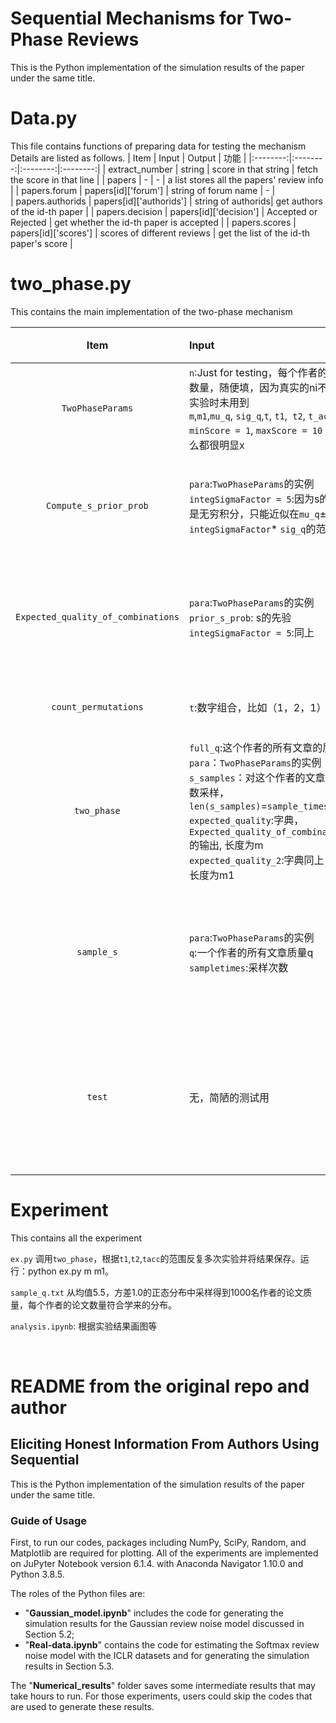 # Sequential Mechanisms for Two-Phase Reviews

This is the Python implementation of the simulation results of the paper under the same title. 

# Data.py

This file contains functions of preparing data for testing the mechanism
Details are listed as follows.
| Item | Input  |	Output | 功能 |
|:--------:|:--------:|:--------:|:--------:|
| extract_number | string | score in that string | fetch the score in that line |
| papers | -  | - | a list stores all the papers' review info | 
| papers.forum | papers[id]['forum'] | string of forum name | - |  
| papers.authorids | papers[id]['authorids'] | string of authorids| get authors of the id-th paper |
| papers.decision | papers[id]['decision'] | Accepted or Rejected | get whether the id-th paper is accepted |
| papers.scores | papers[id]['scores'] | scores of different reviews | get the list of the id-th paper's score |



# two_phase.py

This contains the main implementation of the two-phase mechanism


| Item | Input  |	Output | 功能/注释   |
|:--------:|:--------|:--------|:--------|
| `TwoPhaseParams`| `n`:Just for testing，每个作者的文章数量，随便填，因为真实的ni不同，实验时未用到 <br> `m`,`m1`,`mu_q`, `sig_q`,`t`, `t1`,` t2`, `t_acc`, `minScore = 1`, `maxScore = 10` 是什么都很明显x | N/A | 存参数的类|
| `Compute_s_prior_prob`| `para`:`TwoPhaseParams`的实例<br> `integSigmaFactor = 5`:因为s的先验是无穷积分，只能近似在`mu_q`± `integSigmaFactor`* `sig_q`的范围算|`prior_s_prob`：字典，`prior_s_prob[(1,2,3)]` = 取到(1,2,3)的概率 |算长度为`para.m`的所有独特s的先验概率|
| `Expected_quality_of_combinations`| `para`:`TwoPhaseParams`的实例<br> `prior_s_prob`: s的先验 <br>`integSigmaFactor = 5`:同上|`expected_quality`:字典<br>`expected_quality[1,2,3]`= 得分(1，2，3)时质量的期望 |算长度为`para.m`的所有s独特组合的期望质量|
| `count_permutations`| `t`:数字组合，比如（1，2，1）|`total_permutations`:独特的排列数量，`count_permutations[(1,2,1)]`=3 |算重复的排列数，unused|
| `two_phase`|`full_q`:这个作者的所有文章的质量q<br>`para`：`TwoPhaseParams`的实例<br>`s_samples`：对这个作者的文章的分数采样，`len(s_samples)`=`sample_times`<br>`expected_quality`:字典，`Expected_quality_of_combinations`的输出, 长度为m<br> `expected_quality_2`:字典同上，但长度为m1<br>|`p1outcome_of_samples`：`p1outcome_of_samples[i][j]`第i组的第j篇是否进入phase2 <br>`p2outcome_of_samples`:`p2outcome_of_samples[i][j]`第i组的第j篇是否被接受<br> `review_times`：一共被review的次数<br> `accepted_q`：二维数组，该作者的所有sample被接受的所有文章质量<br> | 最主要的部分，模拟phase1 和phase2 |
| `sample_s` | `para`:`TwoPhaseParams`的实例</br>`q`:一个作者的所有文章质量q</br>`sampletimes`:采样次数 |`s_samples`: `s_samples[j][i]`是第j次抽样的第i个paper分数|这里每次抽样对每篇文章采m1个分数，phase1只用前m个|
| `test`|无，简陋的测试用 |无，建议print | 直接call就可以简单测试，这里简陋的假设每个n_i是一样的 |

# Experiment
This contains all the experiment

`ex.py` 调用`two_phase`，根据`t1`,`t2`,`tacc`的范围反复多次实验并将结果保存。运行：python ex.py m m1。

`sample_q.txt` 从均值5.5，方差1.0的正态分布中采样得到1000名作者的论文质量，每个作者的论文数量符合学来的分布。

`analysis.ipynb`: 根据实验结果画图等


</br>

# README from the original repo and author

## Eliciting Honest Information From Authors Using Sequential

This is the Python implementation of the simulation results of the paper under the same title. 

### Guide of Usage
First, to run our codes, packages including NumPy, SciPy, Random, and Matplotlib are required for plotting. All of the experiments are implemented on JuPyter Notebook version 6.1.4. with Anaconda Navigator 1.10.0 and Python 3.8.5.

The roles of the Python files are:
* "**Gaussian_model.ipynb**" includes the code for generating the simulation results for the Gaussian review noise model discussed in Section 5.2;
* "**Real-data.ipynb**" contains the code for estimating the Softmax review noise model with the ICLR datasets and for generating the simulation results in Section 5.3.

The "**Numerical_results**" folder saves some intermediate results that may take hours to run. For those experiments, users could skip the codes that are used to generate these results.

